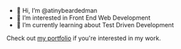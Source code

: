 - 👋 Hi, I’m @atinybeardedman
- 👀 I’m interested in Front End Web Development
- 🌱 I’m currently learning about Test Driven Development

Check out [my portfolio](https://seandickinson.dev) if you're interested in my work.
